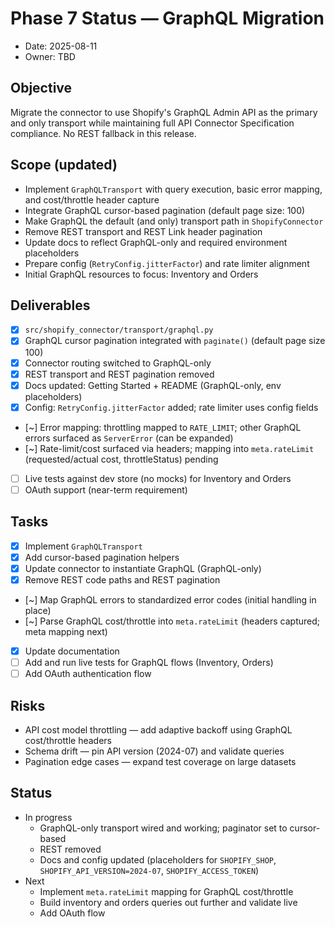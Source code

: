 # Phase 7 Status — GraphQL Migration

- Date: 2025-08-11
- Owner: TBD

## Objective
Migrate the connector to use Shopify's GraphQL Admin API as the primary and only transport while maintaining full API Connector Specification compliance. No REST fallback in this release.

## Scope (updated)
- Implement `GraphQLTransport` with query execution, basic error mapping, and cost/throttle header capture
- Integrate GraphQL cursor-based pagination (default page size: 100)
- Make GraphQL the default (and only) transport path in `ShopifyConnector`
- Remove REST transport and REST Link header pagination
- Update docs to reflect GraphQL-only and required environment placeholders
- Prepare config (`RetryConfig.jitterFactor`) and rate limiter alignment
- Initial GraphQL resources to focus: Inventory and Orders

## Deliverables
- [x] `src/shopify_connector/transport/graphql.py`
- [x] GraphQL cursor pagination integrated with `paginate()` (default page size 100)
- [x] Connector routing switched to GraphQL-only
- [x] REST transport and REST pagination removed
- [x] Docs updated: Getting Started + README (GraphQL-only, env placeholders)
- [x] Config: `RetryConfig.jitterFactor` added; rate limiter uses config fields
- [~] Error mapping: throttling mapped to `RATE_LIMIT`; other GraphQL errors surfaced as `ServerError` (can be expanded)
- [~] Rate-limit/cost surfaced via headers; mapping into `meta.rateLimit` (requested/actual cost, throttleStatus) pending
- [ ] Live tests against dev store (no mocks) for Inventory and Orders
- [ ] OAuth support (near-term requirement)

## Tasks
- [x] Implement `GraphQLTransport`
- [x] Add cursor-based pagination helpers
- [x] Update connector to instantiate GraphQL (GraphQL-only)
- [x] Remove REST code paths and REST pagination
- [~] Map GraphQL errors to standardized error codes (initial handling in place)
- [~] Parse GraphQL cost/throttle into `meta.rateLimit` (headers captured; meta mapping next)
- [x] Update documentation
- [ ] Add and run live tests for GraphQL flows (Inventory, Orders)
- [ ] Add OAuth authentication flow

## Risks
- API cost model throttling — add adaptive backoff using GraphQL cost/throttle headers
- Schema drift — pin API version (2024-07) and validate queries
- Pagination edge cases — expand test coverage on large datasets

## Status
- In progress
  - GraphQL-only transport wired and working; paginator set to cursor-based
  - REST removed
  - Docs and config updated (placeholders for `SHOPIFY_SHOP`, `SHOPIFY_API_VERSION=2024-07`, `SHOPIFY_ACCESS_TOKEN`)
- Next
  - Implement `meta.rateLimit` mapping for GraphQL cost/throttle
  - Build inventory and orders queries out further and validate live
  - Add OAuth flow
